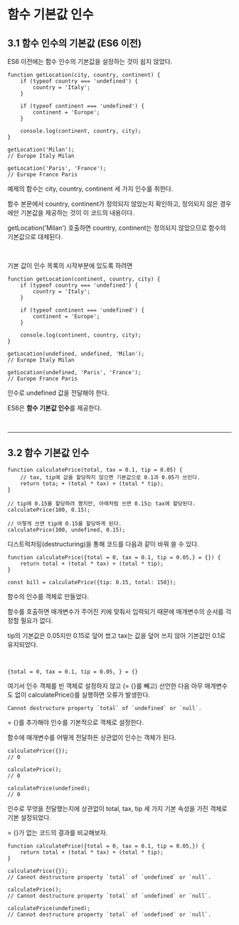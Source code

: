 # 함수 기본값 인수

## 3.1 함수 인수의 기본값 (ES6 이전)

ES6 이전에는 함수 인수의 기본값을 설정하는 것이 쉽지 않았다.
```
function getLocation(city, country, continent) {
    if (typeof country === 'undefined') {
        country = 'Italy';
    }

    if (typeof continent === 'undefined') {
        continent = 'Europe';
    }

    console.log(continent, country, city);
}

getLocation('Milan');
// Europe Italy Milan

getLocation('Paris', 'France');
// Europe France Paris
```

예제의 함수는 city, country, continent 세 가지 인수를 취한다.

함수 본문에서 country, continent가 정의되지 않았는지 확인하고, 정의되지 않은 경우에만 기본값을 제공하는 것이 이 코드의 내용이다.

getLocation('Milan') 호출하면 country, continent는 정의되지 않았으므로 함수의 기본값으로 대체된다.

<br>

기본 값이 인수 목록의 시작부분에 있도록 하려면
```
function getLocation(continent, country, city) {
    if (typeof country === 'undefined') {
        country = 'Italy';
    }

    if (typeof continent === 'undefined') {
        continent = 'Europe';
    }

    console.log(continent, country, city);
}

getLocation(undefined, undefined, 'Milan');
// Europe Italy Milan

getLocation(undefined, 'Paris', 'France');
// Europe France Paris
```

인수로 undefined 값을 전달해야 한다.

ES6은 <strong>함수 기본값 인수</strong>를 제공한다.

<br>

---

## 3.2 함수 기본값 인수

```
function calculatePrice(total, tax = 0.1, tip = 0.05) {
    // tax, tip에 값을 할당하지 않으면 기본값으로 0.1과 0.05가 쓰인다.
    return tota; + (total * tax) + (total * tip);
}
```

```
// tip에 0.15를 할당하려 했지만, 아래처럼 쓰면 0.15는 tax에 할당된다.
calculatePrice(100, 0.15);
```

```
// 이렇게 쓰면 tip에 0.15를 할당하게 된다.
calculatePrice(100, undefined, 0.15);
```

디스트럭처링(destructuring)을 통해 코드를 다음과 같이 바꿔 쓸 수 있다.
```
function calculatePrice({total = 0, tax = 0.1, tip = 0.05,} = {}) {
    return total + (total * tax) + (total * tip);
}

const bill = calculatePrice({tip: 0.15, total: 150});
```

함수의 인수를 객체로 만들었다.

함수를 호출하면 매개변수가 주어진 키에 맞춰서 입력되기 때문에 매개변수의 순서를 걱정할 필요가 없다.

tip의 기본값은 0.05지만 0.15로 덮어 썼고 tax는 값을 덮어 쓰지 않아 기본값인 0.1로 유지되었다.

<br>

```
{total = 0, tax = 0.1, tip = 0.05, } = {}
```

여기서 인수 객체를 빈 객체로 설정하지 않고 (= {}를 빼고) 선언한 다음 아무 매개변수도 없이 calculatePrice()를 실행하면 오류가 발생한다.

```
Cannot destructure property `total` of `undefined` or `null`.
```

= {}를 추가해야 인수를 기본적으로 객체로 설정한다.

함수에 매개변수를 어떻게 전달하든 상관없이 인수는 객체가 된다.

```
calculatePrice({});
// 0

calculatePrice();
// 0

calculatePrice(undefined);
// 0
```

인수로 무엇을 전달했는지에 상관없이 total, tax, tip 세 가지 기본 속성을 가진 객체로 기본 설정되었다.

= {}가 없는 코드의 결과를 비교해보자.
```
function calculatePrice({total = 0, tax = 0.1, tip = 0.05,}) {
    return total + (total * tax) + (total * tip);
}

calculatePrice({});
// Cannot destructure property `total` of `undefined` or `null`.

calculatePrice();
// Cannot destructure property `total` of `undefined` or `null`.

calculatePrice(undefined);
// Cannot destructure property `total` of `undefined` or `null`.
```